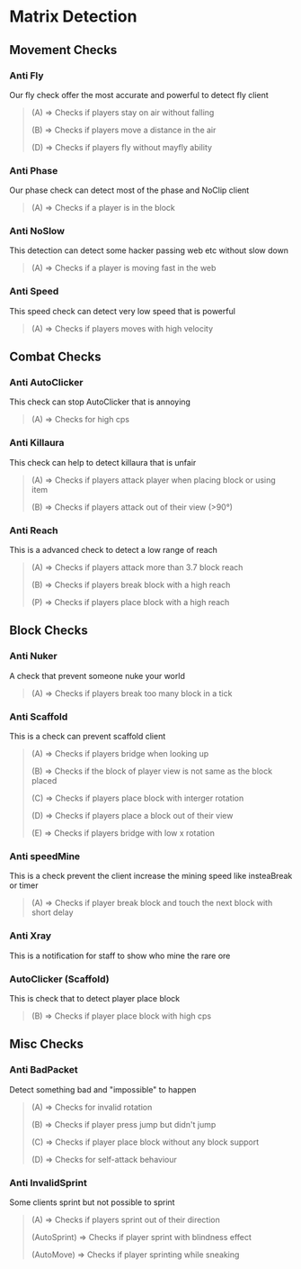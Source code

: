 # Matrix Detection

## Movement Checks

### Anti Fly

Our fly check offer the most accurate and powerful to detect fly client

> (A) => Checks if players stay on air without falling
> 
> (B) => Checks if players move a distance in the air
>
> (D) => Checks if players fly without mayfly ability

### Anti Phase

Our phase check can detect most of the phase and NoClip client

> (A) => Checks if a player is in the block

### Anti NoSlow

This detection can detect some hacker passing web etc without slow down

> (A) => Checks if a player is moving fast in the web

### Anti Speed

This speed check can detect very low speed that is powerful

> (A) => Checks if players moves with high velocity

## Combat Checks

### Anti AutoClicker

This check can stop AutoClicker that is annoying

> (A) => Checks for high cps

### Anti Killaura

This check can help to detect killaura that is unfair

> (A) => Checks if players attack player when placing block or using item
>
> (B) => Checks if players attack out of their view (>90°)

### Anti Reach

This is a advanced check to detect a low range of reach

> (A) => Checks if players attack more than 3.7 block reach
>
> (B) => Checks if players break block with a high reach
>
> (P) => Checks if players place block with a high reach

## Block Checks

### Anti Nuker

A check that prevent someone nuke your world

> (A) => Checks if players break too many block in a tick

### Anti Scaffold

This is a check can prevent scaffold client

> (A) => Checks if players bridge when looking up
>
> (B) => Checks if the block of player view is not same as the block placed
>
> (C) => Checks if players place block with interger rotation
>
> (D) => Checks if players place a block out of their view
>
> (E) => Checks if players bridge with low x rotation

### Anti speedMine

This is a check prevent the client increase the mining speed like insteaBreak or timer

> (A) => Checks if player break block and touch the next block with short delay

### Anti Xray

This is a notification for staff to show who mine the rare ore

### AutoClicker (Scaffold)

This is check that to detect player place block

> (B) => Checks if player place block with high cps

## Misc Checks

### Anti BadPacket

Detect something bad and "impossible" to happen

> (A) => Checks for invalid rotation
>
> (B) => Checks if player press jump but didn't jump
>
> (C) => Checks if player place block without any block support
> 
> (D) => Checks for self-attack behaviour

### Anti InvalidSprint

Some clients sprint but not possible to sprint

> (A) => Checks if players sprint out of their direction
>
> (AutoSprint) => Checks if player sprint with blindness effect
>
> (AutoMove) => Checks if player sprinting while sneaking
